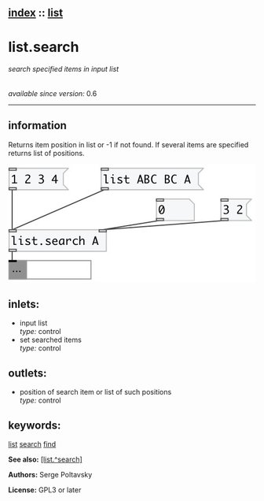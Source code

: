 [index](index.html) :: [list](category_list.html)
---

# list.search

###### search specified items in input list

*available since version:* 0.6

---


## information
Returns item position in list or -1 if not found.
If several items are specified returns list of positions.



[![example](../examples/img/list.search.jpg)](../examples/pd/list.search.pd)









## inlets:

* input list<br>
_type:_ control
* set searched items<br>
_type:_ control



## outlets:

* position of search item or list of such positions<br>
_type:_ control



## keywords:

[list](keywords/list.html)
[search](keywords/search.html)
[find](keywords/find.html)



**See also:**
[\[list.^search\]](list.%5Esearch.html)




**Authors:** Serge Poltavsky




**License:** GPL3 or later





